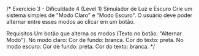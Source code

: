 /*
Exercício 3 - Dificuldade 4 (Level 1)
Simulador de Luz e Escuro
Crie um sistema simples de "Modo Claro" e "Modo Escuro".
O usuário deve poder alternar entre esses modos ao clicar em um botão.

Requisitos
Um botão que alterna os modos (Texto no botão: "Alternar Modo").
No modo claro:
Cor de fundo: branca.
Cor do texto: preta.
No modo escuro:
Cor de fundo: preta.
Cor do texto: branca.
*/
